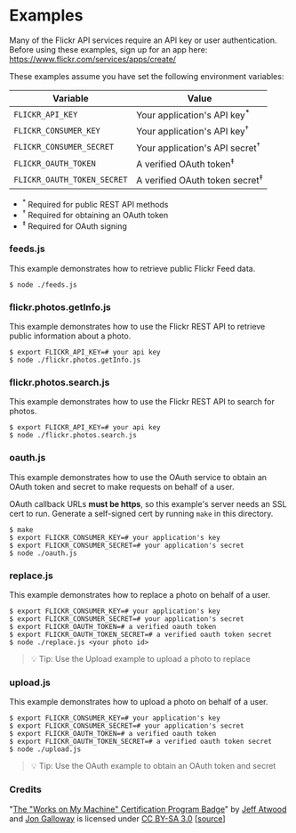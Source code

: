 # Examples

Many of the Flickr API services require an API key or user authentication.
Before using these examples, sign up for an app here: https://www.flickr.com/services/apps/create/

These examples assume you have set the following environment variables:

| Variable                    | Value                                     |
| --------------------------- | ----------------------------------------- |
| `FLICKR_API_KEY`            | Your application's API key<sup>*</sup>    |
| `FLICKR_CONSUMER_KEY`       | Your application's API key<sup>†</sup>    |
| `FLICKR_CONSUMER_SECRET`    | Your application's API secret<sup>†</sup> |
| `FLICKR_OAUTH_TOKEN`        | A verified OAuth token<sup>‡</sup>        |
| `FLICKR_OAUTH_TOKEN_SECRET` | A verified OAuth token secret<sup>‡</sup> |

- <sup>*</sup> Required for public REST API methods
- <sup>†</sup> Required for obtaining an OAuth token
- <sup>‡</sup> Required for OAuth signing

### feeds.js

This example demonstrates how to retrieve public Flickr Feed data.

```
$ node ./feeds.js
```

### flickr.photos.getInfo.js

This example demonstrates how to use the Flickr REST API to retrieve public information about a photo.

```
$ export FLICKR_API_KEY=# your api key
$ node ./flickr.photos.getInfo.js
```

### flickr.photos.search.js

This example demonstrates how to use the Flickr REST API to search for photos.

```
$ export FLICKR_API_KEY=# your api key
$ node ./flickr.photos.search.js
```

### oauth.js

This example demonstrates how to use the OAuth service to obtain an OAuth token and secret to make requests on behalf of a user.

OAuth callback URLs **must be https**, so this example's server needs an SSL cert to run. Generate a self-signed cert by running `make` in this directory.

```
$ make
$ export FLICKR_CONSUMER_KEY=# your application's key
$ export FLICKR_CONSUMER_SECRET=# your application's secret
$ node ./oauth.js
```

### replace.js

This example demonstrates how to replace a photo on behalf of a user.

```
$ export FLICKR_CONSUMER_KEY=# your application's key
$ export FLICKR_CONSUMER_SECRET=# your application's secret
$ export FLICKR_OAUTH_TOKEN=# a verified oauth token
$ export FLICKR_OAUTH_TOKEN_SECRET=# a verified oauth token secret
$ node ./replace.js <your photo id>
```

> 💡 Tip: Use the Upload example to upload a photo to replace

### upload.js

This example demonstrates how to upload a photo on behalf of a user.

```
$ export FLICKR_CONSUMER_KEY=# your application's key
$ export FLICKR_CONSUMER_SECRET=# your application's secret
$ export FLICKR_OAUTH_TOKEN=# a verified oauth token
$ export FLICKR_OAUTH_TOKEN_SECRET=# a verified oauth token secret
$ node ./upload.js
```

> 💡 Tip: Use the OAuth example to obtain an OAuth token and secret

### Credits

"[The "Works on My Machine" Certification Program Badge](https://blog.codinghorror.com/the-works-on-my-machine-certification-program/)" by [Jeff Atwood](https://blog.codinghorror.com/about-me/) and [Jon Galloway](http://weblogs.asp.net/jgalloway/) is licensed under [CC BY-SA 3.0](https://creativecommons.org/licenses/by-sa/3.0/) [[source](https://discourse.codinghorror.com/t/the-works-on-my-machine-certification-program/599/82)]
